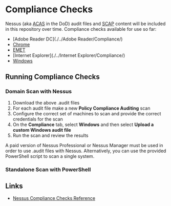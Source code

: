 # Compliance Checks
Nessus (aka [ACAS](http://www.disa.mil/cybersecurity/network-defense/acas) in the DoD) audit files and [SCAP](https://en.wikipedia.org/wiki/Security_Content_Automation_Protocol) content will be included in this repository over time. Compliance checks available for use so far:

* [Adobe Reader DC](./../Adobe Reader/Compliance/)
* [Chrome](./../Chrome/Compliance/)
* [EMET](./../EMET/Compliance/)
* [Internet Explorer](./../Internet Explorer/Compliance/)
* [Windows](./../Windows/Compliance/)

## Running Compliance Checks

### Domain Scan with Nessus

1. Download the above .audit files
1. For each audit file make a new **Policy Compliance Auditing** scan
1. Configure the correct set of machines to scan and provide the correct credentials for the scan
1. On the **Compliance** tab, select **Windows** and then select **Upload a custom Windows audit file**
1. Run the scan and review the results

A paid version of Nessus Professional or Nessus Manager must be used in order to use .audit files with Nessus. Alternatively, you can use the provided PowerShell script to scan a single system.

### Standalone Scan with PowerShell


## Links
* [Nessus Compliance Checks Reference](https://support.tenable.com/support-center/nessus_compliance_reference.pdf)